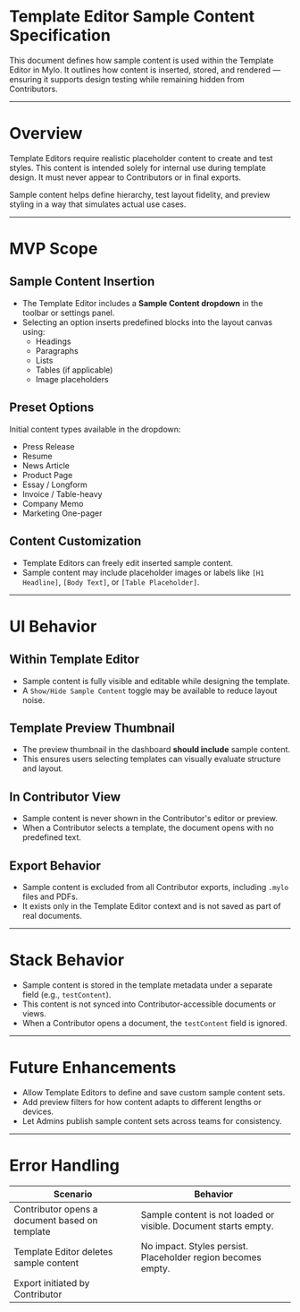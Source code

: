 # Template Editor Sample Content Specification

This document defines how sample content is used within the Template Editor in Mylo. It outlines how content is inserted, stored, and rendered — ensuring it supports design testing while remaining hidden from Contributors.

---

# Overview

Template Editors require realistic placeholder content to create and test styles. This content is intended solely for internal use during template design. It must never appear to Contributors or in final exports.

Sample content helps define hierarchy, test layout fidelity, and preview styling in a way that simulates actual use cases.

---

# MVP Scope

## Sample Content Insertion

- The Template Editor includes a **Sample Content dropdown** in the toolbar or settings panel.
- Selecting an option inserts predefined blocks into the layout canvas using:
  - Headings
  - Paragraphs
  - Lists
  - Tables (if applicable)
  - Image placeholders

## Preset Options

Initial content types available in the dropdown:

- Press Release
- Resume
- News Article
- Product Page
- Essay / Longform
- Invoice / Table-heavy
- Company Memo
- Marketing One-pager

## Content Customization

- Template Editors can freely edit inserted sample content.
- Sample content may include placeholder images or labels like `[H1 Headline]`, `[Body Text]`, or `[Table Placeholder]`.

---

# UI Behavior

## Within Template Editor

- Sample content is fully visible and editable while designing the template.
- A `Show/Hide Sample Content` toggle may be available to reduce layout noise.

## Template Preview Thumbnail

- The preview thumbnail in the dashboard **should include** sample content.
- This ensures users selecting templates can visually evaluate structure and layout.

## In Contributor View

- Sample content is never shown in the Contributor's editor or preview.
- When a Contributor selects a template, the document opens with no predefined text.

## Export Behavior

- Sample content is excluded from all Contributor exports, including `.mylo` files and PDFs.
- It exists only in the Template Editor context and is not saved as part of real documents.

---

# Stack Behavior

- Sample content is stored in the template metadata under a separate field (e.g., `testContent`).
- This content is not synced into Contributor-accessible documents or views.
- When a Contributor opens a document, the `testContent` field is ignored.

---

# Future Enhancements

- Allow Template Editors to define and save custom sample content sets.
- Add preview filters for how content adapts to different lengths or devices.
- Let Admins publish sample content sets across teams for consistency.

---

# Error Handling

| Scenario                                       | Behavior                                                                 |
|-----------------------------------------------|--------------------------------------------------------------------------|
| Contributor opens a document based on template | Sample content is not loaded or visible. Document starts empty.          |
| Template Editor deletes sample content         | No impact. Styles persist. Placeholder region becomes empty.             |
| Export initiated by Contributor
